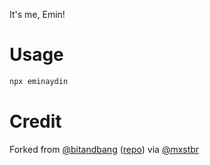 It's me, Emin!

# Usage

```bash
npx eminaydin
```

# Credit

Forked from [@bitandbang](https://twitter.com/bitandbang/status/1075473070368919552)
([repo](https://github.com/bnb/bitandbang)) via [@mxstbr](https://github.com/mxstbr/)

